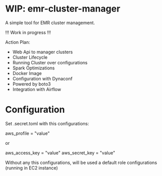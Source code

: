 # WIP: emr-cluster-manager

A simple tool for EMR cluster management. 

!!! Work in progress !!!

Action Plan:

* Web Api to manager clusters
* Cluster Lifecycle
* Running Cluster over configurations
* Spark Optimizations
* Docker Image
* Configuration with Dynaconf
* Powered by boto3
* Integration with Airflow

# Configuration

Set .secret.toml with this configurations:

aws_profile = "value"

or 

aws_access_key = "value"
aws_secret_key = "value"

Without any this configurations, will be used a default role configurations (running in EC2 instance)
